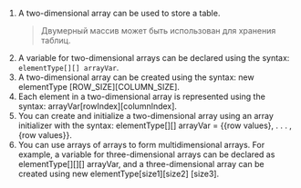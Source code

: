 1. A two-dimensional array can be used to store a table.
   > Двумерный массив может быть использован для хранения таблиц.
   > 
3. A variable for two-dimensional arrays can be declared using the syntax: `elementType[][] arrayVar`.
4. A two-dimensional array can be created using the syntax: new elementType
[ROW_SIZE][COLUMN_SIZE].
5. Each element in a two-dimensional array is represented using the syntax:
arrayVar[rowIndex][columnIndex].
6. You can create and initialize a two-dimensional array using an array initializer with the
syntax: elementType[][] arrayVar = {{row values}, . . . , {row values}}.
7. You can use arrays of arrays to form multidimensional arrays. For example, a variable
for three-dimensional arrays can be declared as elementType[][][] arrayVar, and
a three-dimensional array can be created using new elementType[size1][size2]
[size3].
